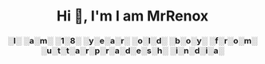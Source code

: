 
<h1 align="center">Hi 👋, I'm I am MrRenox</h1>
<h3 align="center">░I░ ░a░m░ ░1░8░ ░y░e░a░r░ ░o░l░d░ ░b░o░y░ ░f░r░o░m░ ░u░t░t░a░r░p░r░a░d░e░s░h░ ░i░n░d░i░a░</h3>


